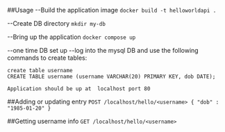 ##Usage
--Build the application image
```docker build -t helloworldapi .```

--Create DB directory
```mkdir my-db```

--Bring up the application
```docker compose up```

--one time DB set up
--log into the mysql DB and use the following commands to create tables:
```
create table username
CREATE TABLE username (username VARCHAR(20) PRIMARY KEY, dob DATE);
```

`Application should be up at  localhost port 80`

##Adding or updating entry
`POST /localhost/hello/<username> { "dob" : "1985-01-20" }`

##Getting username info
`GET /localhost/hello/<username>`
